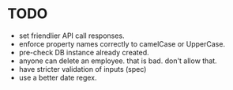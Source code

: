 # TODO

* set friendlier API call responses.
* enforce property names correctly to camelCase or UpperCase.
* pre-check DB instance already created.
* anyone can delete an employee. that is bad. don't allow that.
* have stricter validation of inputs (spec)
* use a better date regex.
